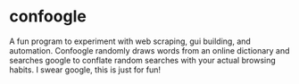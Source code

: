 # confoogle
A fun program to experiment with web scraping, gui building, and automation. Confoogle randomly draws words from an online dictionary and searches google to conflate random searches with your actual browsing habits. I swear google, this is just for fun!
